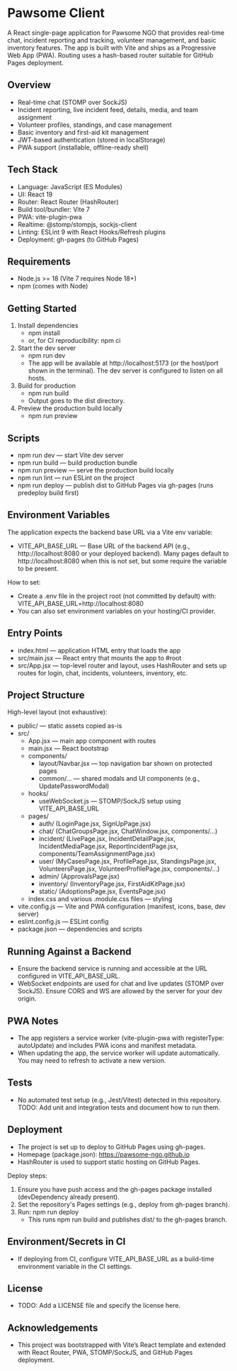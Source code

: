 # Pawsome Client

A React single-page application for Pawsome NGO that provides real-time chat, incident reporting and tracking, volunteer management, and basic inventory features. The app is built with Vite and ships as a Progressive Web App (PWA). Routing uses a hash-based router suitable for GitHub Pages deployment.

## Overview
- Real-time chat (STOMP over SockJS)
- Incident reporting, live incident feed, details, media, and team assignment
- Volunteer profiles, standings, and case management
- Basic inventory and first-aid kit management
- JWT-based authentication (stored in localStorage)
- PWA support (installable, offline-ready shell)

## Tech Stack
- Language: JavaScript (ES Modules)
- UI: React 19
- Router: React Router (HashRouter)
- Build tool/bundler: Vite 7
- PWA: vite-plugin-pwa
- Realtime: @stomp/stompjs, sockjs-client
- Linting: ESLint 9 with React Hooks/Refresh plugins
- Deployment: gh-pages (to GitHub Pages)

## Requirements
- Node.js >= 18 (Vite 7 requires Node 18+)
- npm (comes with Node)

## Getting Started
1. Install dependencies
   - npm install
   - or, for CI reproducibility: npm ci
2. Start the dev server
   - npm run dev
   - The app will be available at http://localhost:5173 (or the host/port shown in the terminal). The dev server is configured to listen on all hosts.
3. Build for production
   - npm run build
   - Output goes to the dist directory.
4. Preview the production build locally
   - npm run preview

## Scripts
- npm run dev — start Vite dev server
- npm run build — build production bundle
- npm run preview — serve the production build locally
- npm run lint — run ESLint on the project
- npm run deploy — publish dist to GitHub Pages via gh-pages (runs predeploy build first)

## Environment Variables
The application expects the backend base URL via a Vite env variable:
- VITE_API_BASE_URL — Base URL of the backend API (e.g., http://localhost:8080 or your deployed backend). Many pages default to http://localhost:8080 when this is not set, but some require the variable to be present.

How to set:
- Create a .env file in the project root (not committed by default) with: VITE_API_BASE_URL=http://localhost:8080
- You can also set environment variables on your hosting/CI provider.

## Entry Points
- index.html — application HTML entry that loads the app
- src/main.jsx — React entry that mounts the app to #root
- src/App.jsx — top-level router and layout, uses HashRouter and sets up routes for login, chat, incidents, volunteers, inventory, etc.

## Project Structure
High-level layout (not exhaustive):
- public/ — static assets copied as-is
- src/
  - App.jsx — main app component with routes
  - main.jsx — React bootstrap
  - components/
    - layout/Navbar.jsx — top navigation bar shown on protected pages
    - common/… — shared modals and UI components (e.g., UpdatePasswordModal)
  - hooks/
    - useWebSocket.js — STOMP/SockJS setup using VITE_API_BASE_URL
  - pages/
    - auth/ (LoginPage.jsx, SignUpPage.jsx)
    - chat/ (ChatGroupsPage.jsx, ChatWindow.jsx, components/…)
    - incident/ (LivePage.jsx, IncidentDetailPage.jsx, IncidentMediaPage.jsx, ReportIncidentPage.jsx, components/TeamAssignmentPage.jsx)
    - user/ (MyCasesPage.jsx, ProfilePage.jsx, StandingsPage.jsx, VolunteersPage.jsx, VolunteerProfilePage.jsx, components/…)
    - admin/ (ApprovalsPage.jsx)
    - inventory/ (InventoryPage.jsx, FirstAidKitPage.jsx)
    - static/ (AdoptionsPage.jsx, EventsPage.jsx)
  - index.css and various .module.css files — styling
- vite.config.js — Vite and PWA configuration (manifest, icons, base, dev server)
- eslint.config.js — ESLint config
- package.json — dependencies and scripts

## Running Against a Backend
- Ensure the backend service is running and accessible at the URL configured in VITE_API_BASE_URL.
- WebSocket endpoints are used for chat and live updates (STOMP over SockJS). Ensure CORS and WS are allowed by the server for your dev origin.

## PWA Notes
- The app registers a service worker (vite-plugin-pwa with registerType: autoUpdate) and includes PWA icons and manifest metadata.
- When updating the app, the service worker will update automatically. You may need to refresh to activate a new version.

## Tests
- No automated test setup (e.g., Jest/Vitest) detected in this repository. TODO: Add unit and integration tests and document how to run them.

## Deployment
- The project is set up to deploy to GitHub Pages using gh-pages.
- Homepage (package.json): https://pawsome-ngo.github.io
- HashRouter is used to support static hosting on GitHub Pages.

Deploy steps:
1. Ensure you have push access and the gh-pages package installed (devDependency already present).
2. Set the repository's Pages settings (e.g., deploy from gh-pages branch).
3. Run: npm run deploy
   - This runs npm run build and publishes dist/ to the gh-pages branch.

## Environment/Secrets in CI
- If deploying from CI, configure VITE_API_BASE_URL as a build-time environment variable in the CI settings.

## License
- TODO: Add a LICENSE file and specify the license here.

## Acknowledgements
- This project was bootstrapped with Vite’s React template and extended with React Router, PWA, STOMP/SockJS, and GitHub Pages deployment.
